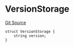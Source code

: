 # VersionStorage
[Git Source](https://github.com/thrackle-io/tron/blob/e7ccb5e31cec6bae24fd2e457f70702e05f2d4b6/src/protocol/diamond/VersionFacetLib.sol)


```solidity
struct VersionStorage {
    string version;
}
```

